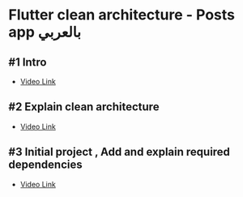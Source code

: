 # Flutter clean architecture - Posts app بالعربي

## #1 Intro

* [Video Link](https://www.youtube.com/watch?v=q7nFu7I6pRU&t=16s&ab_channel=RabeeOmran)

## #2 Explain clean architecture

* [Video Link](https://www.youtube.com/watch?v=U6esHHkTmhA&ab_channel=RabeeOmran)

## #3 Initial project , Add and explain required dependencies

* [Video Link](https://www.youtube.com/watch?v=RySFXaF9Wr0&ab_channel=RabeeOmran)
